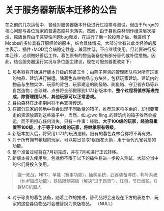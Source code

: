 # 关于服务器新版本迁移的公告
在之前的几次运营中，曾经对服务器版本升级进行过投票与测试，但由于Forge的核心问题与各位玩家的普遍态度并未落实。然而，由于暮色森林制作组深层次摆烂，原版世界由于兼容性问题bug频发，在进行了新一轮投票之后，我咨询了Mcbbs的多位具有开服经验的服主，结合具体情况，大部分曾有过此类经验的服主表示，插件+MOD混合端稳定性差，兼容性低，不应继续使用。但若要进行版本迁移，必须做好善后工作，暮色原有的物品装备应有部分替代或补偿措施。因此，结合服务器运行实况与多位服主建议，现在对服务器更改如下:

1. 服务器将开始进行版本升级的预备工作：由燕子带领的管理团队将对所有玩家的物品、建筑进行搬运。除暮色森林物品与方块外，包括玩家建筑、建筑内的物品与生物实体、玩家的背包、玩家建造的刷怪塔、刷鱼塔、守卫者农场等非自然造物；金球球、点券将全部搬移到1.17.1新版本中。**整个过程将循序渐进完成，除管理团队外，其他玩家可以正常游戏。**
2. 暮色森林在迁移期间将不再支持传送。
3. 在部分玩家的领地中将会出现不同数量的箱子，推荐玩家将多余的，却想要带走的资源放置到这些箱子中，当然，如_@wolfling_的建筑内的箱子依然会搬运，而不用担心任何消失。只有一件事：经验。**大于100级的玩家，经验将重置至100级，小于等于100级的玩家，将继承原有等级。**
4. 新版本加入后，将采用1.17.1的玩法逻辑，旧有的暮色森林合称将不再有效。
5. 对于所有拥有鞘翅的玩家，可以每日领取1组烟花火箭，用于替代孔雀羽扇的功能。
6. 整个准备过程将在7月初完成，并在7月初进行正式转移。
7. 新版本投入使用后，包括但不限于以下的插件将进一步投入测试，大部分当中的它们将投入使用。
> 掘一死战，NPC，单挑（赛事功能），抽奖系统，武器装备淬炼，称号系统（buff加成功能），铁砧限制突破（解决“过于昂贵”），红包，节日烟花，Q群MC机器人
8. 对于珍贵的暮色装备，随着工作的推进，替代品将会出现在下方的表格中，玩家的这些暮色物品将会被替换为原版物品。
（NULL）
